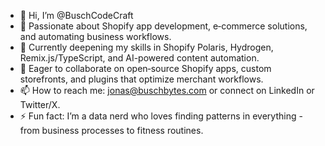 - 👋 Hi, I’m @BuschCodeCraft  
- 👀 Passionate about Shopify app development, e‑commerce solutions, and automating business workflows.  
- 🌱 Currently deepening my skills in Shopify Polaris, Hydrogen, Remix.js/TypeScript, and AI-powered content automation.  
- 💞️ Eager to collaborate on open‑source Shopify apps, custom storefronts, and plugins that optimize merchant workflows.  
- 📫 How to reach me: jonas@buschbytes.com or connect on LinkedIn or Twitter/X.
- ⚡ Fun fact: I’m a data nerd who loves finding patterns in everything - from business processes to fitness routines.

<!---
BuschCodeCraft/BuschCodeCraft is a ✨ special ✨ repository because its `README.md` (this file) appears on your GitHub profile.
You can click the Preview link to take a look at your changes.
--->
